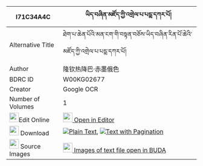 |I71C34A4C|ཡིད་བཞིན་མཛོད་ཀྱི་འགྲེལ་པ་པདྨ་དཀར་པོ། 
| --- | --- 
|Alternative Title |ཐེག་པ་ཆེན་པོའི་མན་ངག་གི་བསྟན་བཅོས་ཡིད་བཞིན་རིན་པོ་ཆེའི་མཛོད་ཀྱི་འགྲེལ་པ་པདྨ་དཀར་པོ།
|Author| 隆钦热降巴·赤墨俄色
|BDRC ID | W00KG02677
|Creator | Google OCR
|Number of Volumes| 1
|<img width="25" src="https://img.icons8.com/color/25/000000/edit-property.png">Edit Online| [<img width="25" src="https://avatars.githubusercontent.com/u/45091458?s=200&v=4"> Open in Editor](http://editor.openpecha.org/I71C34A4C)
|<img width="25" src="https://img.icons8.com/fluent/48/000000/download-2.png"/>  Download | [![](https://img.icons8.com/color/20/000000/txt.png)Plain Text](https://github.com/Openpecha/I71C34A4C/releases/download/v2/yishyin_dzo_kyi_drelpa_pema_ka_plain_I71C34A4C.zip), [![](https://img.icons8.com/color/20/000000/txt.png)Text with Pagination](https://github.com/Openpecha/I71C34A4C/releases/download/v2/yishyin_dzo_kyi_drelpa_pema_ka_pages_I71C34A4C.zip)
|<img width="25" src="https://img.icons8.com/plasticine/100/000000/pictures-folder.png"/>  Source Images | [<img width="25" src="https://library.bdrc.io/icons/BUDA-small.svg"> Images of text file open in BUDA](https://library.bdrc.io/show/bdr:W00KG02677)